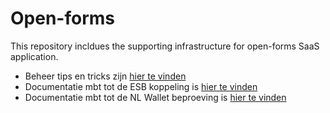 # Open-forms
This repository incldues the supporting infrastructure for open-forms SaaS application.

- Beheer tips en tricks zijn [hier te vinden](./docs/BeheerTipsAndTricks.md)
- Documentatie mbt tot de ESB koppeling is [hier te vinden](./src/submission-forwarder/docs/README.md)
- Documentatie mbt tot de NL Wallet beproeving is [hier te vinden](./src/nl-wallet/README.md)